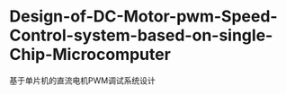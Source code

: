 # Design-of-DC-Motor-pwm-Speed-Control-system-based-on-single-Chip-Microcomputer
基于单片机的直流电机PWM调试系统设计
